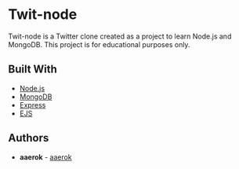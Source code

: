 # Twit-node

Twit-node is a Twitter clone created as a project to learn Node.js and MongoDB. This project is for educational purposes only. 

## Built With

* [Node.js](https://nodejs.org/en/) 
* [MongoDB](https://www.mongodb.com/) 
* [Express](https://expressjs.com/)
* [EJS](https://ejs.co/)

## Authors

* **aaerok** - [aaerok](https://github.com/aaerok)
